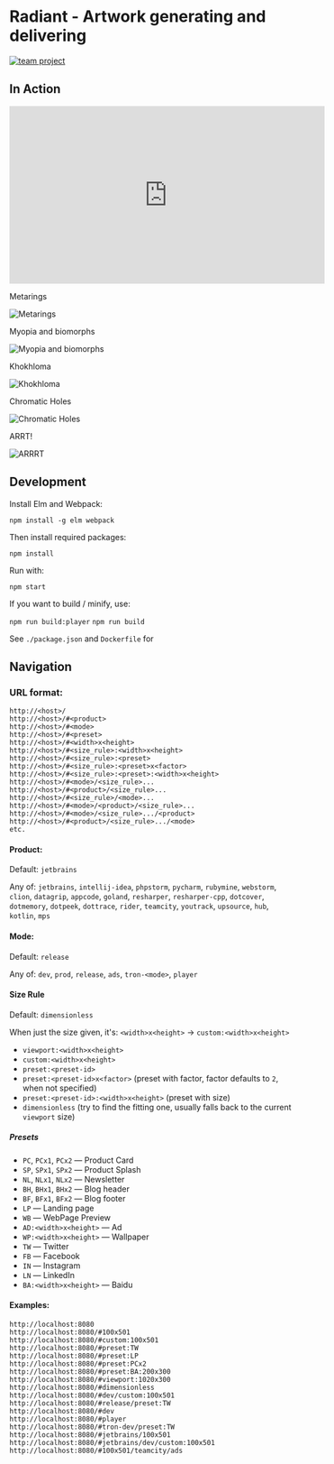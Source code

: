 # Radiant - Artwork generating and delivering

[![team project](https://jb.gg/badges/team-flat-square.svg)](https://confluence.jetbrains.com/display/ALL/JetBrains+on+GitHub)

## In Action

<iframe width="560" height="315" src="https://www.youtube.com/embed/FUOHMR5nPt0" frameborder="0" allow="accelerometer; autoplay; encrypted-media; gyroscope; picture-in-picture" allowfullscreen></iframe>

Metarings

![Metarings](https://d3nmt5vlzunoa1.cloudfront.net/wp-content/uploads/2019/12/image8.jpg)

Myopia and biomorphs

![Myopia and biomorphs](https://d3nmt5vlzunoa1.cloudfront.net/wp-content/uploads/2019/12/image4.jpg)

Khokhloma

![Khokhloma](https://d3nmt5vlzunoa1.cloudfront.net/wp-content/uploads/2019/12/image3.jpg)

Chromatic Holes

![Chromatic Holes](https://d3nmt5vlzunoa1.cloudfront.net/wp-content/uploads/2019/12/image7.jpg)

ARRT!

![ARRRT](https://d3nmt5vlzunoa1.cloudfront.net/wp-content/uploads/2019/12/image5.jpg)

## Development

Install Elm and Webpack:

`npm install -g elm webpack`

Then install required packages:

`npm install`

Run with:

`npm start`

If you want to build / minify, use:

`npm run build:player`
`npm run build`

See `./package.json` and `Dockerfile` for


## Navigation

### URL format:

```
http://<host>/
http://<host>/#<product>
http://<host>/#<mode>
http://<host>/#<preset>
http://<host>/#<width>x<height>
http://<host>/#<size_rule>:<width>x<height>
http://<host>/#<size_rule>:<preset>
http://<host>/#<size_rule>:<preset>x<factor>
http://<host>/#<size_rule>:<preset>:<width>x<height>
http://<host>/#<mode>/<size_rule>...
http://<host>/#<product>/<size_rule>...
http://<host>/#<size_rule>/<mode>...
http://<host>/#<mode>/<product>/<size_rule>...
http://<host>/#<mode>/<size_rule>.../<product>
http://<host>/#<product>/<size_rule>.../<mode>
etc.
```

#### Product:

Default: `jetbrains`

Any of: `jetbrains`, `intellij-idea`, `phpstorm`, `pycharm`, `rubymine`, `webstorm`, `clion`, `datagrip`, `appcode`, `goland`, `resharper`, `resharper-cpp`, `dotcover`, `dotmemory`, `dotpeek`, `dottrace`, `rider`, `teamcity`, `youtrack`, `upsource`, `hub`, `kotlin`, `mps`

#### Mode:

Default: `release`

Any of: `dev`, `prod`, `release`, `ads`, `tron-<mode>`, `player`

#### Size Rule

Default: `dimensionless`

When just the size given, it's: `<width>x<height>` -> `custom:<width>x<height>`

* `viewport:<width>x<height>`
* `custom:<width>x<height>`
* `preset:<preset-id>`
* `preset:<preset-id>x<factor>` (preset with factor, factor defaults to `2`, when not specified)
* `preset:<preset-id>:<width>x<height>` (preset with size)
* `dimensionless` (try to find the fitting one, usually falls back to the current `viewport` size)

##### Presets

* `PC`, `PCx1`, `PCx2` — Product Card
* `SP`, `SPx1`, `SPx2` — Product Splash
* `NL`, `NLx1`, `NLx2` — Newsletter
* `BH`, `BHx1`, `BHx2` — Blog header
* `BF`, `BFx1`, `BFx2` — Blog footer
* `LP` — Landing page
* `WB` — WebPage Preview
* `AD:<width>x<height>` — Ad
* `WP:<width>x<height>` — Wallpaper
* `TW` — Twitter
* `FB` — Facebook
* `IN` — Instagram
* `LN` — LinkedIn
* `BA:<width>x<height>` — Baidu

#### Examples:

```
http://localhost:8080
http://localhost:8080/#100x501
http://localhost:8080/#custom:100x501
http://localhost:8080/#preset:TW
http://localhost:8080/#preset:LP
http://localhost:8080/#preset:PCx2
http://localhost:8080/#preset:BA:200x300
http://localhost:8080/#viewport:1020x300
http://localhost:8080/#dimensionless
http://localhost:8080/#dev/custom:100x501
http://localhost:8080/#release/preset:TW
http://localhost:8080/#dev
http://localhost:8080/#player
http://localhost:8080/#tron-dev/preset:TW
http://localhost:8080/#jetbrains/100x501
http://localhost:8080/#jetbrains/dev/custom:100x501
http://localhost:8080/#100x501/teamcity/ads
```
